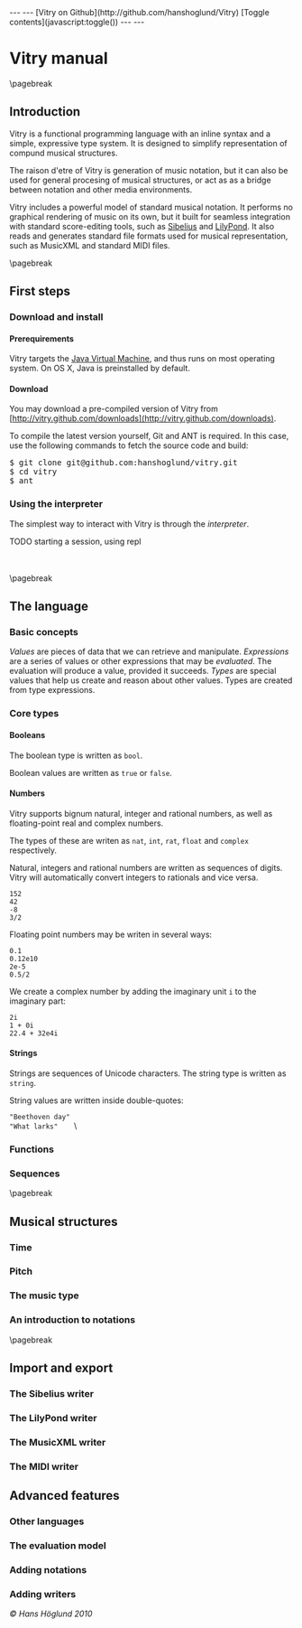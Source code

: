 <script type="text/javascript">
var tocVisible = false;

function toc(status) {
    document.getElementById("TOC").style.display = ( status ? "block" : "none" );
    document.getElementById("main").style.marginLeft = ( status ? "220px" : "0px" );
    tocVisible = status;    
}

function toggle() {
    toc(!tocVisible);
}
   
// toc(false);      

</script>
<div id="toggle">
---                                                     ---
[Vitry on Github](http://github.com/hanshoglund/Vitry)  [Toggle contents](javascript:toggle())  
---                                                     ---
</div>
<div id="main">


Vitry manual
======================================================================

\pagebreak

## Introduction
Vitry is a functional programming language with an inline syntax and a simple, expressive type system. It is designed to simplify representation of compund musical structures. 

The raison d'etre of Vitry is generation of music notation, but it can also be used for general procesing of musical structures, or act as as a bridge between notation and other media environments. 

Vitry includes a powerful model of standard musical notation. It performs no graphical rendering of music on its own, but it built for seamless integration with standard score-editing tools, such as [Sibelius](http://www.sibelius.com/) and [LilyPond](http://lilypond.org/). It also reads and generates standard file formats used for musical representation, such as MusicXML and standard MIDI files. 




\pagebreak

## First steps

### Download and install

#### Prerequirements
Vitry targets the [Java Virtual Machine](http://en.wikipedia.org/wiki/Java_Virtual_Machine), and thus runs on most operating system. On OS X, Java is preinstalled by default.

#### Download
You may download a pre-compiled version of Vitry from [http://vitry.github.com/downloads](http://vitry.github.com/downloads).

To compile the latest version yourself, Git and ANT is required. In this case, use the following commands to fetch the source code and build: 
<pre>
$ git clone git@github.com:hanshoglund/vitry.git
$ cd vitry
$ ant
</pre>
              
### Using the interpreter
The simplest way to interact with Vitry is through the *interpreter*.

TODO starting a session, using repl


\
\
\pagebreak

## The language

### Basic concepts

*Values* are pieces of data that we can retrieve and manipulate.  *Expressions*  are a series of values or other expressions that may be *evaluated*. The evaluation will produce a value, provided it succeeds. *Types* are special values that help us create and reason about other values. Types are created from type expressions.

### Core types

#### Booleans
The boolean type is written as `bool`. 

Boolean values are written as `true` or `false`.

#### Numbers
Vitry supports bignum natural, integer and rational numbers, as well as floating-point real and complex numbers.

The types of these are writen as `nat`, `int`, `rat`, `float` and `complex` respectively.

Natural, integers and rational numbers are written as sequences of digits. Vitry will automatically convert integers to rationals and vice versa.

  `152 `\
  `42  `\
  `-8  `\
  `3/2 `

Floating point numbers may be writen in several ways:

  `0.1     `\
  `0.12e10 `\
  `2e-5    `\
  `0.5/2   `
  
We create a complex number by adding the imaginary unit `i` to the imaginary part:

  `2i          `\
  `1 + 0i      `\
  `22.4 + 32e4i`


#### Strings
Strings are sequences of Unicode characters. The string type is written as `string`.

String values are written inside double-quotes:

  `"Beethoven day" `\
  `"What larks"    `\
  



### Functions
### Sequences



\pagebreak

## Musical structures
### Time
### Pitch
### The music type
### An introduction to notations



\pagebreak

## Import and export

### The Sibelius writer
### The LilyPond writer
### The MusicXML writer
### The MIDI writer


## Advanced features

### Other languages
### The evaluation model
### Adding notations
### Adding writers
  

*© Hans Höglund 2010*


</div>